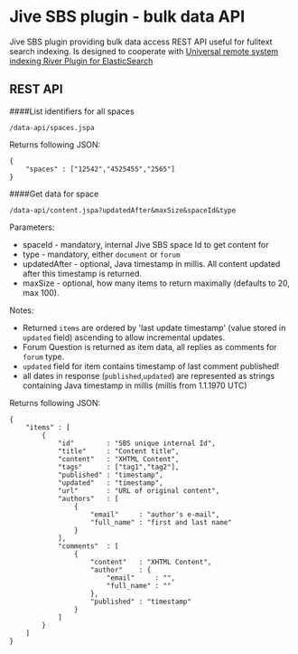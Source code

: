Jive SBS plugin - bulk data API
===============================

Jive SBS plugin providing bulk data access REST API useful for fulltext search
indexing. Is designed to cooperate with 
[Universal remote system indexing River Plugin for ElasticSearch](https://github.com/jbossorg/elasticsearch-river-remote)

REST API
--------

####List identifiers for all spaces

	/data-api/spaces.jspa

Returns following JSON:

	{
		"spaces" : ["12542","4525455","2565"]
	}		
		

####Get data for space

	/data-api/content.jspa?updatedAfter&maxSize&spaceId&type

Parameters:

* spaceId - mandatory, internal Jive SBS space Id to get content for
* type - mandatory, either `document` or `forum`
* updatedAfter - optional, Java timestamp in millis. All content updated after this timestamp is returned.
* maxSize - optional, how many items to return maximally (defaults to 20, max 100).

Notes:

* Returned `items` are ordered by 'last update timestamp' (value stored in `updated` field) ascending to allow incremental updates.
* Forum Question is returned as item data, all replies as comments for `forum` type.
* `updated` field for item contains timestamp of last comment published!
* all dates in response (`published`,`updated`) are represented as strings containing Java timestamp in millis (millis from 1.1.1970 UTC) 

Returns following JSON:

	{
		"items" : [
	 		{
				"id"        : "SBS unique internal Id",
				"title"     : "Content title",
				"content"   : "XHTML Content",
				"tags"      : ["tag1","tag2"],
				"published" : "timestamp",
				"updated"   : "timestamp",
				"url"       : "URL of original content",
				"authors"   : [ 
					{
						"email"     : "author's e-mail",
						"full_name" : "first and last name"
					}
				],
				"comments"  : [
					{
						"content"   : "XHTML Content",
						"author"    : {
							"email"     : "",
							"full_name" : ""
						},
						"published" : "timestamp"
					}
				]
			}
		]
	}

